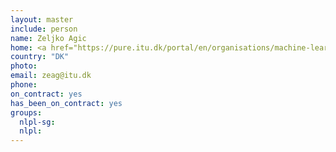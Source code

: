 ```yaml
---
layout: master
include: person
name: Zeljko Agic
home: <a href="https://pure.itu.dk/portal/en/organisations/machine-learning(5f657c5d-532f-41df-b1e5-891f50d7062b).html">ITU</a>
country: "DK"
photo:
email: zeag@itu.dk
phone:
on_contract: yes
has_been_on_contract: yes
groups:
  nlpl-sg:
  nlpl:
---
```

